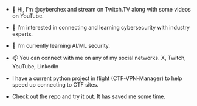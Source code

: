 - 👋 Hi, I’m @cyberchex and stream on Twitch.TV along with some videos on YouTube.
- 👀 I’m interested in connecting and learning cybersecurity with industry experts.
- 🌱 I’m currently learning AI/ML security.
- 📫 You can connect with me on any of my social networks. X, Twitch, YouTube, LinkedIn

- I have a current python project in flight (CTF-VPN-Manager) to help speed up connecting to CTF sites.
- Check out the repo and try it out.  It has saved me some time.

<!---
cyberchex/cyberchex is a ✨ special ✨ repository because its `README.md` (this file) appears on your GitHub profile.
You can click the Preview link to take a look at your changes.
--->
